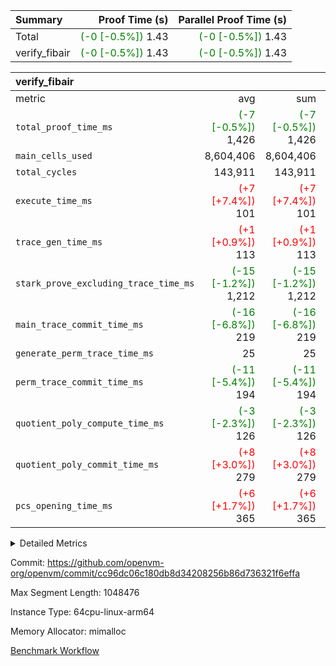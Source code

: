 | Summary | Proof Time (s) | Parallel Proof Time (s) |
|:---|---:|---:|
| Total | <span style='color: green'>(-0 [-0.5%])</span> 1.43 | <span style='color: green'>(-0 [-0.5%])</span> 1.43 |
| verify_fibair | <span style='color: green'>(-0 [-0.5%])</span> 1.43 | <span style='color: green'>(-0 [-0.5%])</span> 1.43 |


| verify_fibair |||||
|:---|---:|---:|---:|---:|
|metric|avg|sum|max|min|
| `total_proof_time_ms ` | <span style='color: green'>(-7 [-0.5%])</span> 1,426 | <span style='color: green'>(-7 [-0.5%])</span> 1,426 | <span style='color: green'>(-7 [-0.5%])</span> 1,426 | <span style='color: green'>(-7 [-0.5%])</span> 1,426 |
| `main_cells_used     ` |  8,604,406 |  8,604,406 |  8,604,406 |  8,604,406 |
| `total_cycles        ` |  143,911 |  143,911 |  143,911 |  143,911 |
| `execute_time_ms     ` | <span style='color: red'>(+7 [+7.4%])</span> 101 | <span style='color: red'>(+7 [+7.4%])</span> 101 | <span style='color: red'>(+7 [+7.4%])</span> 101 | <span style='color: red'>(+7 [+7.4%])</span> 101 |
| `trace_gen_time_ms   ` | <span style='color: red'>(+1 [+0.9%])</span> 113 | <span style='color: red'>(+1 [+0.9%])</span> 113 | <span style='color: red'>(+1 [+0.9%])</span> 113 | <span style='color: red'>(+1 [+0.9%])</span> 113 |
| `stark_prove_excluding_trace_time_ms` | <span style='color: green'>(-15 [-1.2%])</span> 1,212 | <span style='color: green'>(-15 [-1.2%])</span> 1,212 | <span style='color: green'>(-15 [-1.2%])</span> 1,212 | <span style='color: green'>(-15 [-1.2%])</span> 1,212 |
| `main_trace_commit_time_ms` | <span style='color: green'>(-16 [-6.8%])</span> 219 | <span style='color: green'>(-16 [-6.8%])</span> 219 | <span style='color: green'>(-16 [-6.8%])</span> 219 | <span style='color: green'>(-16 [-6.8%])</span> 219 |
| `generate_perm_trace_time_ms` |  25 |  25 |  25 |  25 |
| `perm_trace_commit_time_ms` | <span style='color: green'>(-11 [-5.4%])</span> 194 | <span style='color: green'>(-11 [-5.4%])</span> 194 | <span style='color: green'>(-11 [-5.4%])</span> 194 | <span style='color: green'>(-11 [-5.4%])</span> 194 |
| `quotient_poly_compute_time_ms` | <span style='color: green'>(-3 [-2.3%])</span> 126 | <span style='color: green'>(-3 [-2.3%])</span> 126 | <span style='color: green'>(-3 [-2.3%])</span> 126 | <span style='color: green'>(-3 [-2.3%])</span> 126 |
| `quotient_poly_commit_time_ms` | <span style='color: red'>(+8 [+3.0%])</span> 279 | <span style='color: red'>(+8 [+3.0%])</span> 279 | <span style='color: red'>(+8 [+3.0%])</span> 279 | <span style='color: red'>(+8 [+3.0%])</span> 279 |
| `pcs_opening_time_ms ` | <span style='color: red'>(+6 [+1.7%])</span> 365 | <span style='color: red'>(+6 [+1.7%])</span> 365 | <span style='color: red'>(+6 [+1.7%])</span> 365 | <span style='color: red'>(+6 [+1.7%])</span> 365 |



<details>
<summary>Detailed Metrics</summary>

|  | verify_program_compile_ms | total_cells | stark_prove_excluding_trace_time_ms | quotient_poly_compute_time_ms | quotient_poly_commit_time_ms | perm_trace_commit_time_ms | pcs_opening_time_ms | main_trace_commit_time_ms |
| --- | --- | --- | --- | --- | --- | --- | --- |
|  | 4 | 65,536 | 63 | 2 | 13 | 0 | 32 | 13 | 

| air_name | rows | quotient_deg | main_cols | interactions | constraints | cells |
| --- | --- | --- | --- | --- | --- | --- |
| AccessAdapterAir<2> |  | 4 |  | 5 | 11 |  | 
| AccessAdapterAir<4> |  | 4 |  | 5 | 11 |  | 
| AccessAdapterAir<8> |  | 4 |  | 5 | 11 |  | 
| FibonacciAir | 32,768 | 1 | 2 |  | 5 | 65,536 | 
| FriReducedOpeningAir |  | 4 |  | 39 | 60 |  | 
| NativePoseidon2Air<BabyBearParameters>, 1> |  | 4 |  | 136 | 530 |  | 
| PhantomAir |  | 4 |  | 3 | 4 |  | 
| ProgramAir |  | 1 |  | 1 | 4 |  | 
| VariableRangeCheckerAir |  | 1 |  | 1 | 4 |  | 
| VmAirWrapper<AluNativeAdapterAir, FieldArithmeticCoreAir> |  | 4 |  | 15 | 23 |  | 
| VmAirWrapper<BranchNativeAdapterAir, BranchEqualCoreAir<1> |  | 4 |  | 11 | 22 |  | 
| VmAirWrapper<JalNativeAdapterAir, JalCoreAir> |  | 4 |  | 7 | 6 |  | 
| VmAirWrapper<NativeAdapterAir<2, 0>, PublicValuesCoreAir> |  | 4 |  | 11 | 22 |  | 
| VmAirWrapper<NativeLoadStoreAdapterAir<1>, NativeLoadStoreCoreAir<1> |  | 4 |  | 15 | 16 |  | 
| VmAirWrapper<NativeLoadStoreAdapterAir<4>, NativeLoadStoreCoreAir<4> |  | 4 |  | 15 | 16 |  | 
| VmAirWrapper<NativeVectorizedAdapterAir<4>, FieldExtensionCoreAir> |  | 4 |  | 15 | 23 |  | 
| VmConnectorAir |  | 4 |  | 3 | 8 |  | 
| VolatileBoundaryAir |  | 4 |  | 4 | 16 |  | 

| group | trace_gen_time_ms | total_proof_time_ms | total_cycles | total_cells | stark_prove_excluding_trace_time_ms | quotient_poly_compute_time_ms | quotient_poly_commit_time_ms | perm_trace_commit_time_ms | pcs_opening_time_ms | main_trace_commit_time_ms | main_cells_used | generate_perm_trace_time_ms | execute_time_ms |
| --- | --- | --- | --- | --- | --- | --- | --- | --- | --- | --- | --- | --- | --- |
| verify_fibair | 113 | 1,426 | 143,911 | 24,779,416 | 1,212 | 126 | 279 | 194 | 365 | 219 | 8,604,406 | 25 | 101 | 

| group | air_name | rows | prep_cols | perm_cols | main_cols | cells |
| --- | --- | --- | --- | --- | --- | --- |
| verify_fibair | AccessAdapterAir<2> | 65,536 |  | 12 | 11 | 1,507,328 | 
| verify_fibair | AccessAdapterAir<4> | 32,768 |  | 12 | 13 | 819,200 | 
| verify_fibair | AccessAdapterAir<8> | 128 |  | 12 | 17 | 3,712 | 
| verify_fibair | FriReducedOpeningAir | 1,024 |  | 44 | 27 | 72,704 | 
| verify_fibair | NativePoseidon2Air<BabyBearParameters>, 1> | 16,384 |  | 160 | 399 | 9,158,656 | 
| verify_fibair | PhantomAir | 4,096 |  | 8 | 6 | 57,344 | 
| verify_fibair | ProgramAir | 8,192 |  | 8 | 10 | 147,456 | 
| verify_fibair | VariableRangeCheckerAir | 262,144 | 2 | 8 | 1 | 2,359,296 | 
| verify_fibair | VmAirWrapper<AluNativeAdapterAir, FieldArithmeticCoreAir> | 131,072 |  | 20 | 29 | 6,422,528 | 
| verify_fibair | VmAirWrapper<BranchNativeAdapterAir, BranchEqualCoreAir<1> | 16,384 |  | 16 | 23 | 638,976 | 
| verify_fibair | VmAirWrapper<JalNativeAdapterAir, JalCoreAir> | 4,096 |  | 12 | 9 | 86,016 | 
| verify_fibair | VmAirWrapper<NativeLoadStoreAdapterAir<1>, NativeLoadStoreCoreAir<1> | 32,768 |  | 24 | 22 | 1,507,328 | 
| verify_fibair | VmAirWrapper<NativeLoadStoreAdapterAir<4>, NativeLoadStoreCoreAir<4> | 16,384 |  | 24 | 31 | 901,120 | 
| verify_fibair | VmAirWrapper<NativeVectorizedAdapterAir<4>, FieldExtensionCoreAir> | 8,192 |  | 20 | 38 | 475,136 | 
| verify_fibair | VmConnectorAir | 2 | 1 | 8 | 4 | 24 | 
| verify_fibair | VolatileBoundaryAir | 32,768 |  | 8 | 11 | 622,592 | 

</details>


Commit: https://github.com/openvm-org/openvm/commit/cc96dc06c180db8d34208256b86d736321f6effa

Max Segment Length: 1048476

Instance Type: 64cpu-linux-arm64

Memory Allocator: mimalloc

[Benchmark Workflow](https://github.com/openvm-org/openvm/actions/runs/13221041647)
